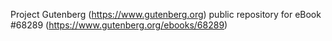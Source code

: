 Project Gutenberg (https://www.gutenberg.org) public repository for
eBook #68289 (https://www.gutenberg.org/ebooks/68289)
